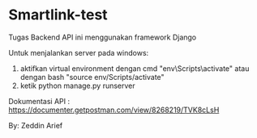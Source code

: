 # Smartlink-test

Tugas Backend API ini menggunakan framework Django

Untuk menjalankan server pada windows:
1. aktifkan virtual environment dengan cmd "env\Scripts\activate" atau dengan bash "source env/Scripts/activate"
2. ketik python manage.py runserver

Dokumentasi API : https://documenter.getpostman.com/view/8268219/TVK8cLsH


By: Zeddin Arief
